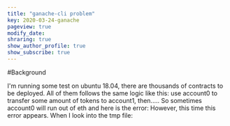```yaml
---
title: "ganache-cli problem"
key: 2020-03-24-ganache
pageview: true
modify_date: 
shraring: true
show_author_profile: true
show_subscribe: true
---
```

#Background

I'm running some test on ubuntu 18.04, there are thousands of contracts to be deployed. All of them follows the same logic like this: use account0 to transfer some amount of tokens to account1, then.....
So sometimes account0 will run out of eth and here is the error:
However, this time this error appears.
When I look into the tmp file:
